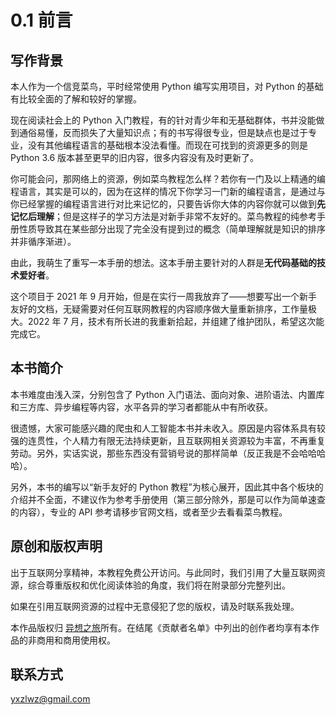 # 0.1 前言

## 写作背景

本人作为一个信竞菜鸟，平时经常使用 Python 编写实用项目，对 Python 的基础有比较全面的了解和较好的掌握。

现在阅读社会上的 Python 入门教程，有的针对青少年和无基础群体，书并没能做到通俗易懂，反而损失了大量知识点；有的书写得很专业，但是缺点也是过于专业，没有其他编程语言的基础根本没法看懂。而现在可找到的资源更多的则是 Python 3.6 版本甚至更早的旧内容，很多内容没有及时更新了。

你可能会问，那网络上的资源，例如菜鸟教程怎么样？若你有一门及以上精通的编程语言，其实是可以的，因为在这样的情况下你学习一门新的编程语言，是通过与你已经掌握的编程语言进行对比来记忆的，只要告诉你大体的内容你就可以做到**先记忆后理解**；但是这样子的学习方法是对新手非常不友好的。菜鸟教程的纯参考手册性质导致其在某些部分出现了完全没有提到过的概念（简单理解就是知识的排序并非循序渐进）。

由此，我萌生了重写一本手册的想法。这本手册主要针对的人群是**无代码基础的技术爱好者**。

这个项目于 2021 年 9 月开始，但是在实行一周我放弃了——想要写出一个新手友好的文档，无疑需要对任何互联网教程的内容顺序做大量重新排序，工作量极大。2022 年 7 月，技术有所长进的我重新拾起，并组建了维护团队，希望这次能完成它。

## 本书简介

本书难度由浅入深，分别包含了 Python 入门语法、面向对象、进阶语法、内置库和三方库、异步编程等内容，水平各异的学习者都能从中有所收获。

很遗憾，大家可能感兴趣的爬虫和人工智能本书并未收入。原因是内容体系具有较强的连贯性，个人精力有限无法持续更新，且互联网相关资源较为丰富，不再重复劳动。另外，实话实说，那些东西没有营销号说的那样简单（反正我是不会哈哈哈哈）。

另外，本书的编写以“新手友好的 Python 教程”为核心展开，因此其中各个板块的介绍并不全面，不建议作为参考手册使用（第三部分除外，那是可以作为简单速查的内容），专业的 API 参考请移步官网文档，或者至少去看看菜鸟教程。

## 原创和版权声明

出于互联网分享精神，本教程免费公开访问。与此同时，我们引用了大量互联网资源，综合尊重版权和优化阅读体验的角度，我们将在附录部分完整列出。

如果在引用互联网资源的过程中无意侵犯了您的版权，请及时联系我处理。

本作品版权归 [异想之旅](https://github.com/yxzlwz)所有。在结尾《贡献者名单》中列出的创作者均享有本作品的非商用和商用使用权。

## 联系方式

[yxzlwz@gmail.com](mailto:yxzlwz@gmail.com)
